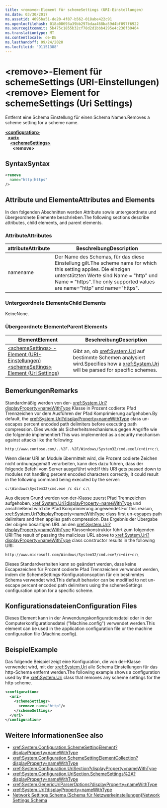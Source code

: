 ```yaml
---
title: <remove>-Element für schemeSettings (URI-Einstellungen)
ms.date: 03/30/2017
ms.assetid: 4095ba51-de20-4f87-b562-018abe422c91
ms.openlocfilehash: 018a08693a39bb297bdaa468ba59d4bf097f6922
ms.sourcegitcommit: 5b475c1855b32cf78d2d1bbb4295e4c236f39464
ms.translationtype: MT
ms.contentlocale: de-DE
ms.lasthandoff: 09/24/2020
ms.locfileid: "91151388"
---
```

# <a name="remove-element-for-schemesettings-uri-settings"></a><span data-ttu-id="70746-102">\<remove>-Element für schemeSettings (URI-Einstellungen)</span><span class="sxs-lookup"><span data-stu-id="70746-102">\<remove> Element for schemeSettings (Uri Settings)</span></span>

<span data-ttu-id="70746-103">Entfernt eine Schema Einstellung für einen Schema Namen.</span><span class="sxs-lookup"><span data-stu-id="70746-103">Removes a scheme setting for a scheme name.</span></span>  

[**\<configuration>**](../configuration-element.md)\
&nbsp;&nbsp;[**\<uri>**](uri-element-uri-settings.md)\
&nbsp;&nbsp;&nbsp;&nbsp;[**\<schemeSettings>**](schemesettings-element-uri-settings.md)\
&nbsp;&nbsp;&nbsp;&nbsp;&nbsp;&nbsp;**\<remove>**

## <a name="syntax"></a><span data-ttu-id="70746-104">Syntax</span><span class="sxs-lookup"><span data-stu-id="70746-104">Syntax</span></span>  
  
```xml  
<remove
  name="http|https"
/>
```  
  
## <a name="attributes-and-elements"></a><span data-ttu-id="70746-105">Attribute und Elemente</span><span class="sxs-lookup"><span data-stu-id="70746-105">Attributes and Elements</span></span>  

 <span data-ttu-id="70746-106">In den folgenden Abschnitten werden Attribute sowie untergeordnete und übergeordnete Elemente beschrieben.</span><span class="sxs-lookup"><span data-stu-id="70746-106">The following sections describe attributes, child elements, and parent elements.</span></span>  
  
### <a name="attributes"></a><span data-ttu-id="70746-107">Attribute</span><span class="sxs-lookup"><span data-stu-id="70746-107">Attributes</span></span>  
  
|<span data-ttu-id="70746-108">attribute</span><span class="sxs-lookup"><span data-stu-id="70746-108">Attribute</span></span>|<span data-ttu-id="70746-109">Beschreibung</span><span class="sxs-lookup"><span data-stu-id="70746-109">Description</span></span>|  
|---------------|-----------------|  
|<span data-ttu-id="70746-110">name</span><span class="sxs-lookup"><span data-stu-id="70746-110">name</span></span>|<span data-ttu-id="70746-111">Der Name des Schemas, für das diese Einstellung gilt.</span><span class="sxs-lookup"><span data-stu-id="70746-111">The scheme name for which this setting applies.</span></span> <span data-ttu-id="70746-112">Die einzigen unterstützten Werte sind Name = "http" und Name = "https".</span><span class="sxs-lookup"><span data-stu-id="70746-112">The only supported values are name="http" and name="https".</span></span>|  
  
### <a name="child-elements"></a><span data-ttu-id="70746-113">Untergeordnete Elemente</span><span class="sxs-lookup"><span data-stu-id="70746-113">Child Elements</span></span>  

 <span data-ttu-id="70746-114">Keine</span><span class="sxs-lookup"><span data-stu-id="70746-114">None.</span></span>  
  
### <a name="parent-elements"></a><span data-ttu-id="70746-115">Übergeordnete Elemente</span><span class="sxs-lookup"><span data-stu-id="70746-115">Parent Elements</span></span>  
  
|<span data-ttu-id="70746-116">Element</span><span class="sxs-lookup"><span data-stu-id="70746-116">Element</span></span>|<span data-ttu-id="70746-117">Beschreibung</span><span class="sxs-lookup"><span data-stu-id="70746-117">Description</span></span>|  
|-------------|-----------------|  
|[<span data-ttu-id="70746-118">\<schemeSettings> -Element (URI-Einstellungen)</span><span class="sxs-lookup"><span data-stu-id="70746-118">\<schemeSettings> Element (Uri Settings)</span></span>](schemesettings-element-uri-settings.md)|<span data-ttu-id="70746-119">Gibt an, ob <xref:System.Uri> auf bestimmte Schemen analysiert wird.</span><span class="sxs-lookup"><span data-stu-id="70746-119">Specifies how a <xref:System.Uri> will be parsed for specific schemes.</span></span>|  
  
## <a name="remarks"></a><span data-ttu-id="70746-120">Bemerkungen</span><span class="sxs-lookup"><span data-stu-id="70746-120">Remarks</span></span>  

 <span data-ttu-id="70746-121">Standardmäßig werden von der- <xref:System.Uri?displayProperty=nameWithType> Klasse in Prozent codierte Pfad Trennzeichen vor dem Ausführen der Pfad Komprimierung aufgehoben.</span><span class="sxs-lookup"><span data-stu-id="70746-121">By default, the <xref:System.Uri?displayProperty=nameWithType> class un-escapes percent encoded path delimiters before executing path compression.</span></span> <span data-ttu-id="70746-122">Dies wurde als Sicherheitsmechanismus gegen Angriffe wie die folgende implementiert:</span><span class="sxs-lookup"><span data-stu-id="70746-122">This was implemented as a security mechanism against attacks like the following:</span></span>  
  
 `http://www.contoso.com/..%2F..%2F/Windows/System32/cmd.exe?/c+dir+c:\`  
  
 <span data-ttu-id="70746-123">Wenn dieser URI an Module übermittelt wird, die Prozent codierte Zeichen nicht ordnungsgemäß verarbeiten, kann dies dazu führen, dass der folgende Befehl vom Server ausgeführt wird:</span><span class="sxs-lookup"><span data-stu-id="70746-123">If this URI gets passed down to modules not handling percent encoded characters correctly, it could result in the following command being executed by the server:</span></span>  
  
 `c:\Windows\System32\cmd.exe /c dir c:\`  
  
 <span data-ttu-id="70746-124">Aus diesem Grund werden von der-Klasse zuerst Pfad Trennzeichen aufgehoben, <xref:System.Uri?displayProperty=nameWithType> und anschließend wird die Pfad Komprimierung angewendet.</span><span class="sxs-lookup"><span data-stu-id="70746-124">For this reason, <xref:System.Uri?displayProperty=nameWithType> class first un-escapes path delimiters and then applies path compression.</span></span> <span data-ttu-id="70746-125">Das Ergebnis der Übergabe der obigen bösartigen URL an den <xref:System.Uri?displayProperty=nameWithType> Klassenkonstruktor führt zum folgenden URI:</span><span class="sxs-lookup"><span data-stu-id="70746-125">The result of passing the malicious URL above to <xref:System.Uri?displayProperty=nameWithType> class constructor results in the following URI:</span></span>  
  
 `http://www.microsoft.com/Windows/System32/cmd.exe?/c+dir+c:\`  
  
 <span data-ttu-id="70746-126">Dieses Standardverhalten kann so geändert werden, dass keine Escapezeichen für Prozent codierte Pfad Trennzeichen verwendet werden, indem die SchemeSettings-Konfigurationsoption für ein bestimmtes Schema verwendet wird.</span><span class="sxs-lookup"><span data-stu-id="70746-126">This default behavior can be modified to not un-escape percent encoded path delimiters using the schemeSettings configuration option for a specific scheme.</span></span>  
  
## <a name="configuration-files"></a><span data-ttu-id="70746-127">Konfigurationsdateien</span><span class="sxs-lookup"><span data-stu-id="70746-127">Configuration Files</span></span>  

 <span data-ttu-id="70746-128">Dieses Element kann in der Anwendungskonfigurationsdatei oder in der Computerkonfigurationsdatei ("Machine.config") verwendet werden.</span><span class="sxs-lookup"><span data-stu-id="70746-128">This element can be used in the application configuration file or the machine configuration file (Machine.config).</span></span>  
  
## <a name="example"></a><span data-ttu-id="70746-129">Beispiel</span><span class="sxs-lookup"><span data-stu-id="70746-129">Example</span></span>  

 <span data-ttu-id="70746-130">Das folgende Beispiel zeigt eine Konfiguration, die von der-Klasse verwendet wird, mit der <xref:System.Uri> alle Schema Einstellungen für das http-Schema entfernt werden.</span><span class="sxs-lookup"><span data-stu-id="70746-130">The following example shows a configuration used by the <xref:System.Uri> class that removes any scheme settings for the http scheme.</span></span>  
  
```xml  
<configuration>  
  <uri>  
    <schemeSettings>  
      <remove name="http"/>  
    </schemeSettings>  
  </uri>  
</configuration>  
```  
  
## <a name="see-also"></a><span data-ttu-id="70746-131">Weitere Informationen</span><span class="sxs-lookup"><span data-stu-id="70746-131">See also</span></span>

- <xref:System.Configuration.SchemeSettingElement?displayProperty=nameWithType>
- <xref:System.Configuration.SchemeSettingElementCollection?displayProperty=nameWithType>
- <xref:System.Configuration.UriSection?displayProperty=nameWithType>
- <xref:System.Configuration.UriSection.SchemeSettings%2A?displayProperty=nameWithType>
- <xref:System.GenericUriParserOptions?displayProperty=nameWithType>
- <xref:System.Uri?displayProperty=nameWithType>
- [<span data-ttu-id="70746-132">Network Settings Schema (Schema für Netzwerkeinstellungen)</span><span class="sxs-lookup"><span data-stu-id="70746-132">Network Settings Schema</span></span>](index.md)
